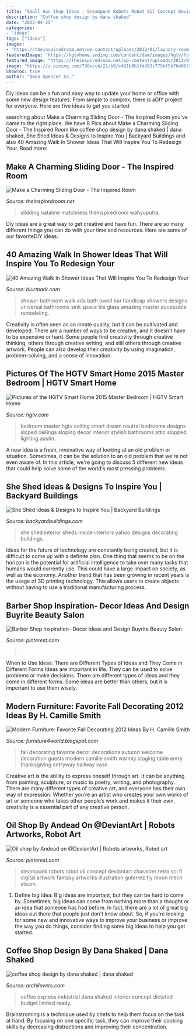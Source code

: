 ```yaml
---
title: "Small Gun Shop Ideas : Steampunk Robots Robot Oil Concept Deviantart Character Retro Sci Fi Digital Artwork Fantasy Artworks Illustration Guterrez Fly Moon Mech Steam"
description: "Coffee shop design by dana shaked"
date: "2023-04-25"
categories:
- "ideas"
tags: ["ideas"]
images:
- "https://theinspiredroom.net/wp-content/uploads/2012/01/laundry-room-makeover-sliding-door.jpg"
featuredImage: "https://hgtvhome.sndimg.com/content/dam/images/hgtv/fullset/2015/2/23/0/sh2015_master-bedroom_01_hero-shot_v.jpg.rend.hgtvcom.616.862.suffix/1424704380216.jpeg"
featured_image: "https://theinspiredroom.net/wp-content/uploads/2012/01/laundry-room-makeover-sliding-door.jpg"
image: "https://i.pinimg.com/736x/c4/21/b8/c421b8b1fdd93c775bf5b764067112d1.jpg"
ShowToc: true
author: "Owen Spencer Sr."
---
```



Diy ideas can be a fun and easy way to update your home or office with some new design features. From simple to complex, there is aDIY project for everyone. Here are five ideas to get you started: 

	

		
searching about Make a Charming Sliding Door - The Inspired Room you've came to the right place. We have 8 Pics about Make a Charming Sliding Door - The Inspired Room like coffee shop design by dana shaked | dana shaked, She Shed Ideas &amp; Designs to Inspire You | Backyard Buildings and also 40 Amazing Walk In Shower Ideas That Will Inspire You To Redesign Your. Read more:
		
    
## Make A Charming Sliding Door - The Inspired Room

<img loading=lazy src="https://theinspiredroom.net/wp-content/uploads/2012/01/laundry-room-makeover-sliding-door.jpg" onerror="this.onerror=null;this.src='https://tse4.mm.bing.net/th?id=OIP.8CMguHrLd9p2Shw_MQ7RCQHaLH&amp;pid=15.1';" alt="Make a Charming Sliding Door - The Inspired Room">

_Source: theinspiredroom.net_

>slidding natalme matchness theinspiredroom wahyuputra. 

	

Diy ideas are a great way to get creative and have fun. There are so many different things you can do with your time and resources. Here are some of our favoriteDIY ideas:

    
## 40 Amazing Walk In Shower Ideas That Will Inspire You To Redesign Your

<img loading=lazy src="http://www.blurmark.com/wp-content/uploads/2017/02/Walk-in-Shower-Design-9.jpg" onerror="this.onerror=null;this.src='https://tse2.mm.bing.net/th?id=OIP.9WGI02wbG-AsajegeYP11QHaLF&amp;pid=15.1';" alt="40 Amazing Walk In Shower Ideas That Will Inspire You To Redesign Your">

_Source: blurmark.com_

>shower bathroom walk ada bath towel bar handicap showers designs universal bathrooms sink space tile glass amazing master accessible remodeling. 

	

Creativity is often seen as an innate quality, but it can be cultivated and developed. There are a number of ways to be creative, and it doesn't have to be expensive or hard. Some people find creativity through creative thinking, others through creative writing, and still others through creative artwork. People can also develop their creativity by using imagination, problem-solving, and a sense of innovation.

    
## Pictures Of The HGTV Smart Home 2015 Master Bedroom | HGTV Smart Home

<img loading=lazy src="https://hgtvhome.sndimg.com/content/dam/images/hgtv/fullset/2015/2/23/0/sh2015_master-bedroom_01_hero-shot_v.jpg.rend.hgtvcom.616.862.suffix/1424704380216.jpeg" onerror="this.onerror=null;this.src='https://tse3.mm.bing.net/th?id=OIP.7cKvybMmFaLQnoT4LvEFNAHaKX&amp;pid=15.1';" alt="Pictures of the HGTV Smart Home 2015 Master Bedroom | HGTV Smart Home">

_Source: hgtv.com_

>bedroom master hgtv ceiling smart dream neutral bedrooms designs sloped ceilings sloping decor interior stylish bathrooms attic slopped lighting austin. 

	

A new idea is a fresh, innovative way of looking at an old problem or situation. Sometimes, it can be the solution to an old problem that we're not even aware of. In this article, we're going to discuss 5 different new ideas that could help solve some of the world's most pressing problems.

    
## She Shed Ideas &amp; Designs To Inspire You | Backyard Buildings

<img loading=lazy src="https://www.backyardbuildings.com/product_images/she-sheds-interior-2.jpg" onerror="this.onerror=null;this.src='https://tse4.mm.bing.net/th?id=OIP.FaHggfI1pgU6_s3j1c6KqQHaJ4&amp;pid=15.1';" alt="She Shed Ideas &amp; Designs to Inspire You | Backyard Buildings">

_Source: backyardbuildings.com_

>she shed interior sheds inside interiors yahoo designs decorating buildings. 

	

Ideas for the future of technology are constantly being created, but it is difficult to come up with a definite plan. One thing that seems to be on the horizon is the potential for artificial intelligence to take over many tasks that humans would currently use. This could have a large impact on society, as well as the economy. Another trend that has been growing in recent years is the usage of 3D printing technology. This allows users to create objects without having to use a traditional manufacturing process.

    
## Barber Shop Inspiration- Decor Ideas And Design Buyrite Beauty Salon

<img loading=lazy src="https://i.pinimg.com/736x/fe/6e/88/fe6e88a3165c342d94dacc7ecee6c648.jpg" onerror="this.onerror=null;this.src='https://tse1.mm.bing.net/th?id=OIP.QkVhTyqRblOcUK_Ut1GrJQHaJ3&amp;pid=15.1';" alt="Barber Shop Inspiration- Decor Ideas and Design Buyrite Beauty Salon">

_Source: pinterest.com_

>. 

	

When to Use Ideas: There are Different Types of Ideas and They Come in Different Forms
Ideas are important in life. They can be used to solve problems or make decisions. There are different types of ideas and they come in different forms. Some ideas are better than others, but it is important to use them wisely.

    
## Modern Furniture: Favorite Fall Decorating 2012 Ideas By H. Camille Smith

<img loading=lazy src="http://1.bp.blogspot.com/-qYidCii_EhA/UHOhnp5BtTI/AAAAAAAAIYE/pkmIxdyyvXc/s1600/Favorite-Fall-Decorating-2012-Ideas.jpg" onerror="this.onerror=null;this.src='https://tse3.mm.bing.net/th?id=OIP.oIAGD7AbtR7LrBzHrTuS1gHaJ3&amp;pid=15.1';" alt="Modern Furniture: Favorite Fall Decorating 2012 Ideas By H. Camille Smith">

_Source: furniture4world.blogspot.com_

>fall decorating favorite decor decorations autumn welcome decoration guests modern camille smith warmly staging table entry thanksgiving entryway hallway vase. 

	

Creative art is the ability to express oneself through art. It can be anything from painting, sculpture, or music to poetry, writing, and photography. There are many different types of creative art, and everyone has their own way of expression. Whether you’re an artist who creates your own works of art or someone who takes other people’s work and makes it their own, creativity is a essential part of any creative person.

    
## Oil Shop By Andead On @DeviantArt | Robots Artworks, Robot Art

<img loading=lazy src="https://i.pinimg.com/736x/c4/21/b8/c421b8b1fdd93c775bf5b764067112d1.jpg" onerror="this.onerror=null;this.src='https://tse4.mm.bing.net/th?id=OIP.fFragA4-BWSA7TPXlJ9fegHaMS&amp;pid=15.1';" alt="Oil shop by Andead on @DeviantArt | Robots artworks, Robot art">

_Source: pinterest.com_

>steampunk robots robot oil concept deviantart character retro sci fi digital artwork fantasy artworks illustration guterrez fly moon mech steam. 

	

1. Define big idea:
Big ideas are important, but they can be hard to come by. Sometimes, big ideas can come from nothing more than a thought or an idea that someone has had before. In fact, there are a lot of great big ideas out there that people just don't know about. So, if you're looking for some new and innovative ways to improve your business or improve the way you do things, consider finding some big ideas to help you get started.

    
## Coffee Shop Design By Dana Shaked | Dana Shaked

<img loading=lazy src="https://cdn.archilovers.com/projects/b_730_37892d7b-aa3e-4a42-be3e-ae4d9fa84bd0.jpg" onerror="this.onerror=null;this.src='https://tse2.mm.bing.net/th?id=OIP.MAlCbqvZ3HFpEDXZ2dx8uwHaLH&amp;pid=15.1';" alt="coffee shop design by dana shaked | dana shaked">

_Source: archilovers.com_

>coffee express industrial dana shaked interior concept dictated budget limited ready. 

	

Brainstroming is a technique used by chefs to help them focus on the task at hand. By focusing on one specific task, they can improve their cooking skills by decreasing distractions and improving their concentration.

